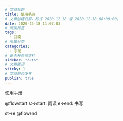 ```yaml
---
# 文章标题
title: 使用手册
# 文章创建日期，格式 2020-12-18 或 2020-12-18 08:00:00。
date: 2020-12-18 11:07:03
# 所属标签
tags:
  - 指南
# 所属分类
categories:
  - 手册
# 是否开启侧边栏
sidebar: "auto"
# 文章置顶
sticky: 1
# 文章是否发布
publish: true
---
```


使用手册

@flowstart
st=>start: 阅读
e=>end: 书写

st->e
@flowend
